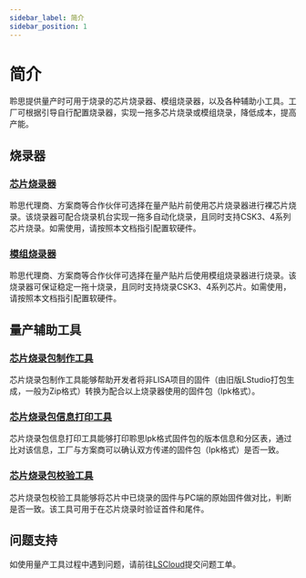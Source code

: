 ```yaml
---
sidebar_label: 简介
sidebar_position: 1
---
```



# 简介

聆思提供量产时可用于烧录的芯片烧录器、模组烧录器，以及各种辅助小工具。工厂可根据引导自行配置烧录器，实现一拖多芯片烧录或模组烧录，降低成本，提高产能。

## 烧录器

### [芯片烧录器](/tools/mass_production/chipburner)

聆思代理商、方案商等合作伙伴可选择在量产贴片前使用芯片烧录器进行裸芯片烧录。该烧录器可配合烧录机台实现一拖多自动化烧录，且同时支持CSK3、4系列芯片烧录。如需使用，请按照本文档指引配置软硬件。


### [模组烧录器](/tools/mass_production/pcbaburner)
聆思代理商、方案商等合作伙伴可选择在量产贴片后使用模组烧录器进行烧录。该烧录器可保证稳定一拖十烧录，且同时支持烧录CSK3、4系列芯片。如需使用，请按照本文档指引配置软硬件。


## 量产辅助工具

### [芯片烧录包制作工具](/tools/mass_production/WebTools/pack) 
芯片烧录包制作工具能够帮助开发者将非LISA项目的固件（由旧版LStudio打包生成，一般为Zip格式）转换为配合以上烧录器使用的固件包（lpk格式）。


### [芯片烧录包信息打印工具](/tools/mass_production/WebTools/print)  
芯片烧录包信息打印工具能够打印聆思lpk格式固件包的版本信息和分区表，通过比对该信息，工厂与方案商可以确认双方传递的固件包（lpk格式）是否一致。


### [芯片烧录包校验工具](/tools/mass_production/WebTools/verify) 
芯片烧录包校验工具能够将芯片中已烧录的固件与PC端的原始固件做对比，判断是否一致。该工具可用于在芯片烧录时验证首件和尾件。


## 问题支持

如使用量产工具过程中遇到问题，请前往[LSCloud](https://cloud.listenai.com/)提交问题工单。